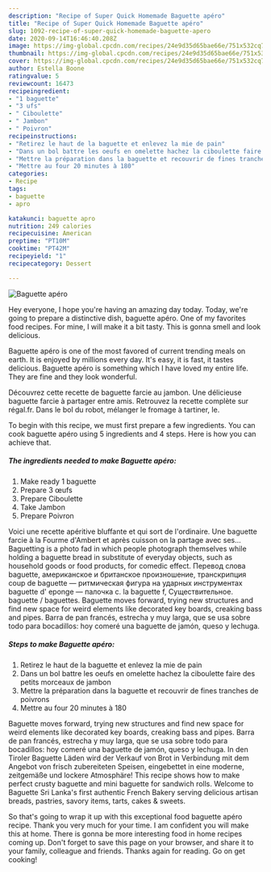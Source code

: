 ```yaml
---
description: "Recipe of Super Quick Homemade Baguette apéro"
title: "Recipe of Super Quick Homemade Baguette apéro"
slug: 1092-recipe-of-super-quick-homemade-baguette-apero
date: 2020-09-14T16:46:40.208Z
image: https://img-global.cpcdn.com/recipes/24e9d35d65bae66e/751x532cq70/baguette-apero-photo-principale-de-la-recette.jpg
thumbnail: https://img-global.cpcdn.com/recipes/24e9d35d65bae66e/751x532cq70/baguette-apero-photo-principale-de-la-recette.jpg
cover: https://img-global.cpcdn.com/recipes/24e9d35d65bae66e/751x532cq70/baguette-apero-photo-principale-de-la-recette.jpg
author: Estella Boone
ratingvalue: 5
reviewcount: 16473
recipeingredient:
- "1 baguette"
- "3 ufs"
- " Ciboulette"
- " Jambon"
- " Poivron"
recipeinstructions:
- "Retirez le haut de la baguette et enlevez la mie de pain"
- "Dans un bol battre les oeufs en omelette hachez la ciboulette faire des petits morceaux de jambon"
- "Mettre la préparation dans la baguette et recouvrir de fines tranches de poivrons"
- "Mettre au four 20 minutes à 180"
categories:
- Recipe
tags:
- baguette
- apro

katakunci: baguette apro 
nutrition: 249 calories
recipecuisine: American
preptime: "PT10M"
cooktime: "PT42M"
recipeyield: "1"
recipecategory: Dessert

---
```



![Baguette apéro](https://img-global.cpcdn.com/recipes/24e9d35d65bae66e/751x532cq70/baguette-apero-photo-principale-de-la-recette.jpg)

Hey everyone, I hope you're having an amazing day today. Today, we're going to prepare a distinctive dish, baguette apéro. One of my favorites food recipes. For mine, I will make it a bit tasty. This is gonna smell and look delicious.

Baguette apéro is one of the most favored of current trending meals on earth. It is enjoyed by millions every day. It's easy, it is fast, it tastes delicious. Baguette apéro is something which I have loved my entire life. They are fine and they look wonderful.

Découvrez cette recette de baguette farcie au jambon. Une délicieuse baguette farcie à partager entre amis. Retrouvez la recette complète sur régal.fr. Dans le bol du robot, mélanger le fromage à tartiner, le.


To begin with this recipe, we must first prepare a few ingredients. You can cook baguette apéro using 5 ingredients and 4 steps. Here is how you can achieve that.

<!--inarticleads1-->

##### The ingredients needed to make Baguette apéro:

1. Make ready 1 baguette
1. Prepare 3 œufs
1. Prepare  Ciboulette
1. Take  Jambon
1. Prepare  Poivron


Voici une recette apéritive bluffante et qui sort de l&#39;ordinaire. Une baguette farcie à la Fourme d&#39;Ambert et après cuisson on la partage avec ses… Baguetting is a photo fad in which people photograph themselves while holding a baguette bread in substitute of everyday objects, such as household goods or food products, for comedic effect. Перевод слова baguette, американское и британское произношение, транскрипция coup de baguette — ритмическая фигура на ударных инструментах baguette d&#39; eponge — палочка с. la baguette f, Существительное. baguette / baguettes. Baguette moves forward, trying new structures and find new space for weird elements like decorated key boards, creaking bass and pipes. Barra de pan francés, estrecha y muy larga, que se usa sobre todo para bocadillos: hoy comeré una baguette de jamón, queso y lechuga. 

<!--inarticleads2-->

##### Steps to make Baguette apéro:

1. Retirez le haut de la baguette et enlevez la mie de pain
1. Dans un bol battre les oeufs en omelette hachez la ciboulette faire des petits morceaux de jambon
1. Mettre la préparation dans la baguette et recouvrir de fines tranches de poivrons
1. Mettre au four 20 minutes à 180


Baguette moves forward, trying new structures and find new space for weird elements like decorated key boards, creaking bass and pipes. Barra de pan francés, estrecha y muy larga, que se usa sobre todo para bocadillos: hoy comeré una baguette de jamón, queso y lechuga. In den Tiroler Baguette Läden wird der Verkauf von Brot in Verbindung mit dem Angebot von frisch zubereiteten Speisen, eingebettet in eine moderne, zeitgemäße und lockere Atmosphäre! This recipe shows how to make perfect crusty baguette and mini baguette for sandwich rolls. Welcome to Baguette Sri Lanka&#39;s first authentic French Bakery serving delicious artisan breads, pastries, savory items, tarts, cakes &amp; sweets. 

So that's going to wrap it up with this exceptional food baguette apéro recipe. Thank you very much for your time. I am confident you will make this at home. There is gonna be more interesting food in home recipes coming up. Don't forget to save this page on your browser, and share it to your family, colleague and friends. Thanks again for reading. Go on get cooking!
